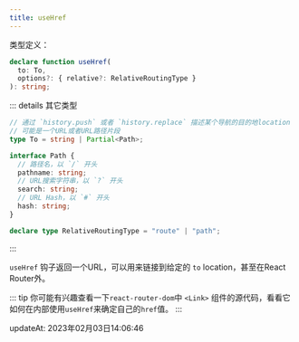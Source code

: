 ```yaml
---
title: useHref
---
```


类型定义：
```typescript
declare function useHref(
  to: To,
  options?: { relative?: RelativeRoutingType }
): string;
```
::: details 其它类型

```typescript
// 通过 `history.push` 或者 `history.replace` 描述某个导航的目的地location
// 可能是一个URL或者URL路径片段
type To = string | Partial<Path>;

interface Path {
  // 路径名，以 `/` 开头
  pathname: string;
  // URL搜索字符串，以 `?` 开头
  search: string;
  // URL Hash，以 `#` 开头
  hash: string;
}

declare type RelativeRoutingType = "route" | "path";
```

:::

`useHref` 钩子返回一个URL，可以用来链接到给定的 `to` location，甚至在React Router外。

::: tip
你可能有兴趣查看一下`react-router-dom`中 `<Link>` 组件的源代码，看看它如何在内部使用`useHref`来确定自己的`href`值。
:::



updateAt: 2023年02月03日14:06:46